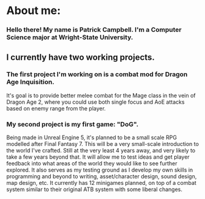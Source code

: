 # About me:

### Hello there! My name is Patrick Campbell. I'm a Computer Science major at Wright-State University.

## I currently have two working projects.

### The first project I'm working on is a combat mod for Dragon Age Inquisition. 
It's goal is to provide better melee combat for the Mage class in the vein of Dragon Age 2, where you could use both single focus and AoE attacks based on enemy range from the player.

### My second project is my first game: "DoG". 
Being made in Unreal Engine 5, it's planned to be a small scale RPG modelled after Final Fantasy 7. This will be a very small-scale introduction to the world I've crafted. Still at the very least 4 years away, and very likely to take a few years beyond that. It will allow me to test ideas and get player feedback into what areas of the world they would like to see further explored. It also serves as my testing ground as I develop my own skills in programming and beyond to writing, asset/character design, sound design, map design, etc. It currently has 12 minigames planned, on top of a combat system similar to their original ATB system with some liberal changes.
